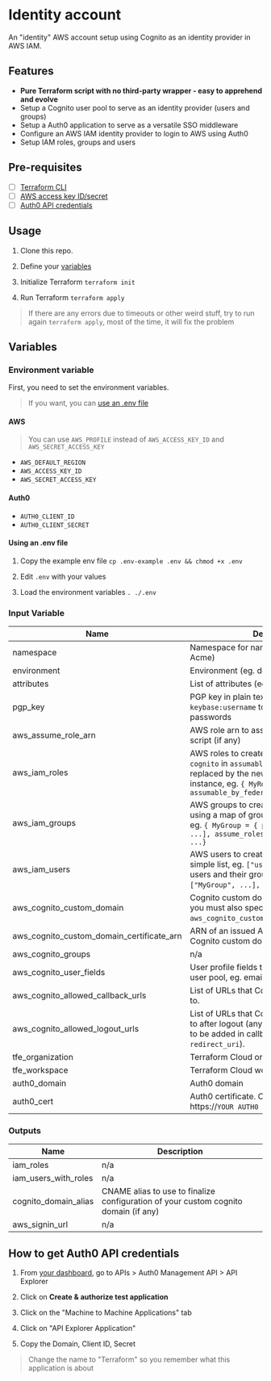 # Identity account

An "identity" AWS account setup using Cognito as an identity provider in AWS IAM.

## Features

- **Pure Terraform script with no third-party wrapper - easy to apprehend and evolve**
- Setup a Cognito user pool to serve as an identity provider (users and groups)
- Setup a Auth0 application to serve as a versatile SSO middleware
- Configure an AWS IAM identity provider to login to AWS using Auth0
- Setup IAM roles, groups and users

## Pre-requisites

- [ ] [Terraform CLI](https://learn.hashicorp.com/terraform/getting-started/install.html)
- [ ] [AWS access key ID/secret](https://console.aws.amazon.com/iam/home#/security_credentials)
- [ ] [Auth0 API credentials](#how-to-get-auth0-api-credentials)

## Usage

1. Clone this repo.

2. Define your [variables](#variables)

3. Initialize Terraform `terraform init`

4. Run Terraform `terraform apply`

> If there are any errors due to timeouts or other weird stuff, try to run again `terraform apply`, most of the time, it will fix the problem

## Variables

<!-- terraform-env-docs -->

### Environment variable

First, you need to set the environment variables.

> If you want, you can [use an .env file](#using-an-.env-file)

#### AWS

> You can use `AWS_PROFILE` instead of `AWS_ACCESS_KEY_ID` and `AWS_SECRET_ACCESS_KEY`

- `AWS_DEFAULT_REGION`
- `AWS_ACCESS_KEY_ID`
- `AWS_SECRET_ACCESS_KEY`

#### Auth0

- `AUTH0_CLIENT_ID`
- `AUTH0_CLIENT_SECRET`

#### Using an .env file

1. Copy the example env file `cp .env-example .env && chmod +x .env`

2. Edit `.env` with your values

3. Load the environment variables `. ./.env`

<!-- terraform-env-docs -->

<!-- terraform-docs -->

### Input Variable

| Name                                      | Description                                                                                                                                                                                             | Type                     | Default | Required |
| ----------------------------------------- | ------------------------------------------------------------------------------------------------------------------------------------------------------------------------------------------------------- | ------------------------ | ------- | :------: |
| namespace                                 | Namespace for naming resources (eg. `ac` for Acme)                                                                                                                                                      | `string`                 | n/a     |   yes    |
| environment                               | Environment (eg. dev, prod, staging)                                                                                                                                                                    | `string`                 | n/a     |   yes    |
| attributes                                | List of attributes (eg. internal, public)                                                                                                                                                               | `list(string)`           | `null`  |    no    |
| pgp_key                                   | PGP key in plain text or using the format `keybase:username` to encrypt user keys and passwords                                                                                                         | `string`                 | `null`  |    no    |
| aws_assume_role_arn                       | AWS role arn to assume when running this script (if any)                                                                                                                                                | `string`                 | `null`  |    no    |
| aws_iam_roles                             | AWS roles to create. If you set the value `cognito` in `assumable_by_federated`, it will be replaced by the newly created Cognito instance, eg. `{ MyRole = { assumable_by_federated = ["cognito"] } }` | `map(map(list(string)))` | `{}`    |    no    |
| aws_iam_groups                            | AWS groups to create. It should be specified using a map of groups and their attributes, eg. `{ MyGroup = { policies = ["arn:xxx", ...], assume_roles = ["arn:xxx", ...] }, ...}`                       | `map(map(list(string)))` | `{}`    |    no    |
| aws_iam_users                             | AWS users to create. You can specify a simple list, eg. `["user-1", ...]` or a map of users and their groups, eg. `{ user-1 = ["MyGroup", ...], ...}`.                                                  | `any`                    | `{}`    |    no    |
| aws_cognito_custom_domain                 | Cognito custom domain name. To use this, you must also specify `aws_cognito_custom_domain_certificate_arn`.                                                                                             | `string`                 | `null`  |    no    |
| aws_cognito_custom_domain_certificate_arn | ARN of an issued ACM certificate for the Cognito custom domain name.                                                                                                                                    | `string`                 | `null`  |    no    |
| aws_cognito_groups                        | n/a                                                                                                                                                                                                     | `map(map(string))`       | `{}`    |    no    |
| aws_cognito_user_fields                   | User profile fields to add to your Cognito user pool, eg. email, birthdate, twitter                                                                                                                     | `map`                    | `{}`    |    no    |
| aws_cognito_allowed_callback_urls         | List of URLs that Cognito clients can redirect to.                                                                                                                                                      | `list(string)`           | `[]`    |    no    |
| aws_cognito_allowed_logout_urls           | List of URLs that Cognito clients can redirect to after logout (any url added here also need to be added in callback if making use of `redirect_uri`).                                                  | `list(string)`           | `[]`    |    no    |
| tfe_organization                          | Terraform Cloud organization name                                                                                                                                                                       | `string`                 | `null`  |    no    |
| tfe_workspace                             | Terraform Cloud workspace name                                                                                                                                                                          | `string`                 | `null`  |    no    |
| auth0_domain                              | Auth0 domain                                                                                                                                                                                            | `string`                 | n/a     |   yes    |
| auth0_cert                                | Auth0 certificate. Can be found at https://`YOUR AUTH0 DOMAIN`/pem                                                                                                                                      | `string`                 | n/a     |   yes    |

### Outputs

| Name                 | Description                                                                         |
| -------------------- | ----------------------------------------------------------------------------------- |
| iam_roles            | n/a                                                                                 |
| iam_users_with_roles | n/a                                                                                 |
| cognito_domain_alias | CNAME alias to use to finalize configuration of your custom cognito domain (if any) |
| aws_signin_url       | n/a                                                                                 |

<!-- terraform-docs -->

## How to get Auth0 API credentials

1. From [your dashboard](https://manage.auth0.com/dashboard), go to APIs > Auth0 Management API > API Explorer

2. Click on **Create & authorize test application**

3. Click on the "Machine to Machine Applications" tab

4. Click on "API Explorer Application"

5. Copy the Domain, Client ID, Secret

> Change the name to "Terraform" so you remember what this application is about
